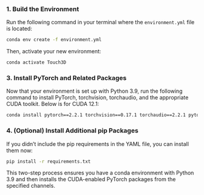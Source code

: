 ### 1. Build the Environment

Run the following command in your terminal where the `environment.yml` file is located:

```bash
conda env create -f environment.yml
```

Then, activate your new environment:

```bash
conda activate Touch3D
```

### 3. Install PyTorch and Related Packages

Now that your environment is set up with Python 3.9, run the following command to install PyTorch, torchvision, torchaudio, and the appropriate CUDA toolkit. Below is for CUDA 12.1:

```bash
conda install pytorch==2.2.1 torchvision==0.17.1 torchaudio==2.2.1 pytorch-cuda=12.8 -c pytorch -c nvidia
```

### 4. (Optional) Install Additional pip Packages

If you didn’t include the pip requirements in the YAML file, you can install them now:

```bash
pip install -r requirements.txt
```

This two-step process ensures you have a conda environment with Python 3.9 and then installs the CUDA-enabled PyTorch packages from the specified channels.